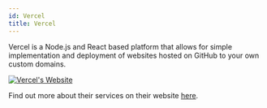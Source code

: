 ```yaml
---
id: Vercel
title: Vercel
---
```


Vercel is a Node.js and React based platform that allows for simple implementation and deployment of websites hosted on GitHub to your own custom domains.

[<img alt="Vercel's Website" src="/img/Vercel.png" />](https://vercel.com/)

Find out more about their services on their website [here](https://vercel.com/).
